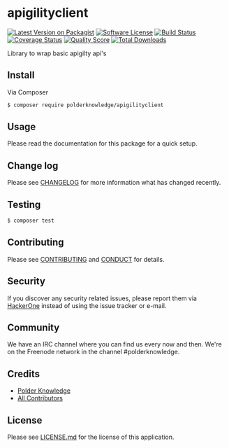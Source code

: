# apigilityclient

[![Latest Version on Packagist][ico-version]][link-packagist]
[![Software License][ico-license]](LICENSE.md)
[![Build Status][ico-travis]][link-travis]
[![Coverage Status][ico-scrutinizer]][link-scrutinizer]
[![Quality Score][ico-code-quality]][link-code-quality]
[![Total Downloads][ico-downloads]][link-downloads]

Library to wrap basic apigilty api's

## Install

Via Composer

``` bash
$ composer require polderknowledge/apigilityclient
```

## Usage

Please read the documentation for this package for a quick setup.

## Change log

Please see [CHANGELOG](CHANGELOG.md) for more information what has changed recently.

## Testing

``` bash
$ composer test
```

## Contributing

Please see [CONTRIBUTING](CONTRIBUTING.md) and [CONDUCT](CONDUCT.md) for details.

## Security

If you discover any security related issues, please report them via [HackerOne](https://hackerone.com/polderknowledge) 
instead of using the issue tracker or e-mail.

## Community

We have an IRC channel where you can find us every now and then. We're on the Freenode network in the
channel #polderknowledge.

## Credits

- [Polder Knowledge][link-author]
- [All Contributors][link-contributors]

## License

Please see [LICENSE.md][link-license] for the license of this application.

[ico-version]: https://img.shields.io/packagist/v/polderknowledge/apigilityclient.svg?style=flat-square
[ico-license]: https://img.shields.io/badge/license-MIT-brightgreen.svg?style=flat-square
[ico-travis]: https://img.shields.io/travis/polderknowledge/apigilityclient/master.svg?style=flat-square
[ico-scrutinizer]: https://img.shields.io/scrutinizer/coverage/g/polderknowledge/apigilityclient.svg?style=flat-square
[ico-code-quality]: https://img.shields.io/scrutinizer/g/polderknowledge/apigilityclient.svg?style=flat-square
[ico-downloads]: https://img.shields.io/packagist/dt/polderknowledge/apigilityclient.svg?style=flat-square

[link-packagist]: https://packagist.org/packages/polderknowledge/apigilityclient
[link-travis]: https://travis-ci.org/polderknowledge/apigilityclient
[link-scrutinizer]: https://scrutinizer-ci.com/g/polderknowledge/apigilityclient/code-structure
[link-code-quality]: https://scrutinizer-ci.com/g/polderknowledge/apigilityclient
[link-downloads]: https://packagist.org/packages/polderknowledge/apigilityclient
[link-author]: https://polderknowledge.com
[link-contributors]: ../../contributors
[link-license]: LICENSE.md
